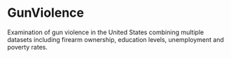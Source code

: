 # GunViolence
Examination of gun violence in the United States combining multiple datasets including firearm ownership, education levels, unemployment and poverty rates.
